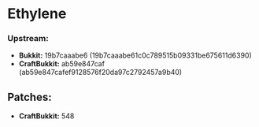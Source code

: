 # Ethylene

### Upstream:
 - **Bukkit:** 19b7caaabe6 (19b7caaabe61c0c789515b09331be675611d6390)
 - **CraftBukkit:** ab59e847caf (ab59e847cafef9128576f20da97c2792457a9b40)

## Patches:
 - **CraftBukkit:** 548
